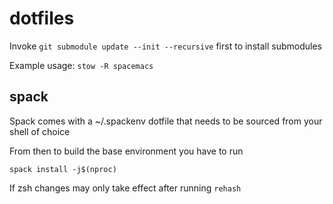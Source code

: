 # dotfiles

Invoke `git submodule update --init --recursive` first to install submodules

Example usage: `stow -R spacemacs`

## spack

Spack comes with a ~/.spackenv dotfile that needs to be sourced from your shell of choice

From then to build the base environment you have to run
```
spack install -j$(nproc)
```

If zsh changes may only take effect after running `rehash`
